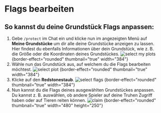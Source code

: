 <show-structure depth="0"/>

# Flags bearbeiten

## So kannst du deine Grundstück Flags anpassen:

1. Gebe `/protect` im Chat ein und klicke nun im angezeigten Menü auf **Meine Grundstücke** um dir
   alle deine Grundstücke anzeigen zu lassen. Hier findest du ebenfalls Informationen über dein
   Grundstück, wie z. B. die Größe oder die Koordinaten deines Grundstückes.
   ![select my plots](plot-my-plot.png) {border-effect="rounded" thumbnail="true" width="384"}
2. Wähle nun das Grundstück aus, auf welchem du die Flags bearbeiten möchtest.
   ![select plot](plot-select-plot.png) {border-effect="rounded" thumbnail="true" width="384"}
3. Klicke auf den **Redstonestaub**.
   ![select flags](plot-edit-flags.png) {border-effect="rounded" thumbnail="true" width="384"}
4. Nun kannst du die Flags deines ausgewählten Grundstückes anpassen. Du kannst z. B. auswählen, ob
   andere Spieler auf deine Truhen Zugriff haben oder auf Tieren reiten können.
   ![claim](plot-flags.png) {border-effect="rounded" thumbnail="true" width="480" height="250"}